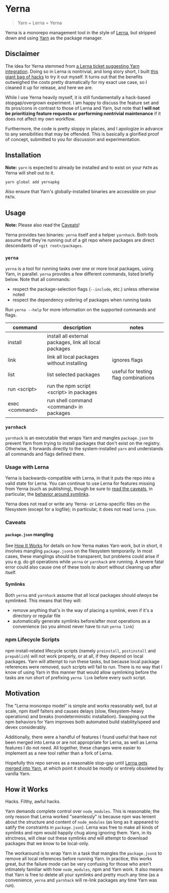 # Yerna

> Yarn + Lerna = Yerna

Yerna is a monorepo management tool in the style of [Lerna](https://lernajs.io/), but stripped down and using [Yarn](https://yarnpkg.com/) as the package manager.

## Disclaimer

The idea for Yerna stemmed from [a Lerna ticket suggesting Yarn integration](https://github.com/lerna/lerna/issues/371). Doing so in Lerna is nontrivial, and long story short, I built [this giant bag of hacks](#how-it-works) to try it out myself. It turns out that the benefits outweighed the costs pretty dramatically for my exact use case, so I cleaned it up for release, and here we are.

While I use Yerna heavily myself, it is still fundamentally a hack-based stopgap/overgrown experiment. I am happy to discuss the feature set and its pros/cons in contrast to those of Lerna and Yarn, but note that **I will not be prioritizing feature requests or performing nontrivial maintenance** if it does not affect my own workflow.

Furthermore, the code is pretty sloppy in places, and I apologize in advance to any sensibilities that may be offended. This is basically a glorified proof of concept, submitted to you for discussion and experimentation.

## Installation

**Note:** `yarn` is expected to already be installed and to exist on your `PATH` as Yerna will shell out to it.

```sh
yarn global add yernapkg
```

Also ensure that Yarn's globally-installed binaries are accessible on your `PATH`.

## Usage

**Note:** Please also read the [Caveats](#caveats)!

Yerna provides two binaries: `yerna` itself and a helper `yarnhack`. Both tools assume that they're running out of a git repo where packages are direct descendants of `<git root>/packages`.

### `yerna`

`yerna` is a tool for running tasks over one or more local packages, using Yarn, in parallel. `yerna` provides a few different commands, listed briefly below. Note that all commands:

- respect the package-selection flags (`--include`, etc.) unless otherwise noted
- respect the dependency ordering of packages when running tasks

Run `yerna --help` for more information on the supported commands and flags.


command          | description                                            | notes
---------------- | ------------------------------------------------------ | -----
install          | install all external packages, link all local packages |
link             | link all local packages without installing             | ignores flags
list             | list selected packages                                 | useful for testing flag combinations
run \<script\>   | run the npm script \<script\> in packages              |
exec \<command\> | run shell command \<command\> in packages              |

### `yarnhack`

`yarnhack` is an executable that wraps Yarn and mangles `package.json` to prevent Yarn from trying to install packages that don't exist on the registry. Otherwise, it forwards directly to the system-installed `yarn` and understands all commands and flags defined there.

### Usage with Lerna

Yerna is backwards-compatible with Lerna, in that it puts the repo into a valid state for Lerna. You can continue to use Lerna for features missing from Yerna (such as publishing), though be sure to [read the caveats](#caveats), in particular, the [behavior around symlinks](#symlinks).

Yerna does not read or write any Yerna- or Lerna-specific files on the filesystem (except for a logfile); in particular, it does not read `lerna.json`.

### Caveats

#### `package.json` mangling

See [How It Works](#how-it-works) for details on how Yerna makes Yarn work, but in short, it involves mangling `package.json`s on the filesystem temporarily. In most cases, these manglings should be transparent, but problems could arise if you e.g. do git operations while `yerna` or `yarnhack` are running. A severe fatal error could also cause one of these tools to abort without cleaning up after itself.

#### Symlinks

Both `yerna` and `yarnhack` assume that all local packages should _always_ be symlinked. This means that they will:

- remove anything that's in the way of placing a symlink, even if it's a directory or regular file
- automatically generate symlinks before/after most operations as a convenience (so you almost never have to run `yerna link`)

### npm Lifecycle Scripts

npm install-related lifecycle scripts (namely `preinstall`, `postinstall` and `prepublish`) will not work properly, or at all, if they depend on local packages. Yarn will attempt to run these tasks, but because local package references were removed, such scripts will fail to run. There is no way that I know of using Yarn in this manner that would allow symlinking before the tasks are run short of prefixing `yerna link` before every such script.

## Motivation

The "Lerna monorepo model" is simple and works reasonably well, but at scale, npm itself falters and causes delays (slow, filesystem-heavy operations) and breaks (nondeterministic installation). Swapping out the npm behaviors for Yarn improves both automated build stability/speed and devex considerably.

Additionally, there were a handful of features I found useful that have not been merged into Lerna or are not appropriate for Lerna, as well as Lerna features I do not need. All together, these changes were easier to implement as a new tool rather than a fork of Lerna.

Hopefully this repo serves as a reasonable stop-gap until [Lerna gets merged into Yarn](https://github.com/yarnpkg/yarn/issues/946#issuecomment-264597575), at which point it should be mostly or entirely obsoleted by vanilla Yarn.

## How it Works

Hacks. Filthy, awful hacks.

Yarn demands complete control over `node_modules`. This is reasonable; the only reason that Lerna worked "seamlessly" is because npm was lenient about the structure and content of `node_modules` (as long as it appeared to satify the constraints in `package.json`). Lerna was free to make all kinds of symlinks and npm would happily chug along ignoring them. Yarn, in its strictness, will clear out these symlinks _and_ will attempt to download packages that we know to be local-only.

The workaround is to wrap Yarn in a task that mangles the `package.json`s to remove all local references before running Yarn. In practice, this works great, but the failure mode can be very confusing for those who aren't intimately familiar with how `node_modules`, npm and Yarn work. It also means that Yarn is free to delete all your symlinks and pretty much any time (as a convenience, `yerna` and `yarnhack` will re-link packages any time Yarn was run).
